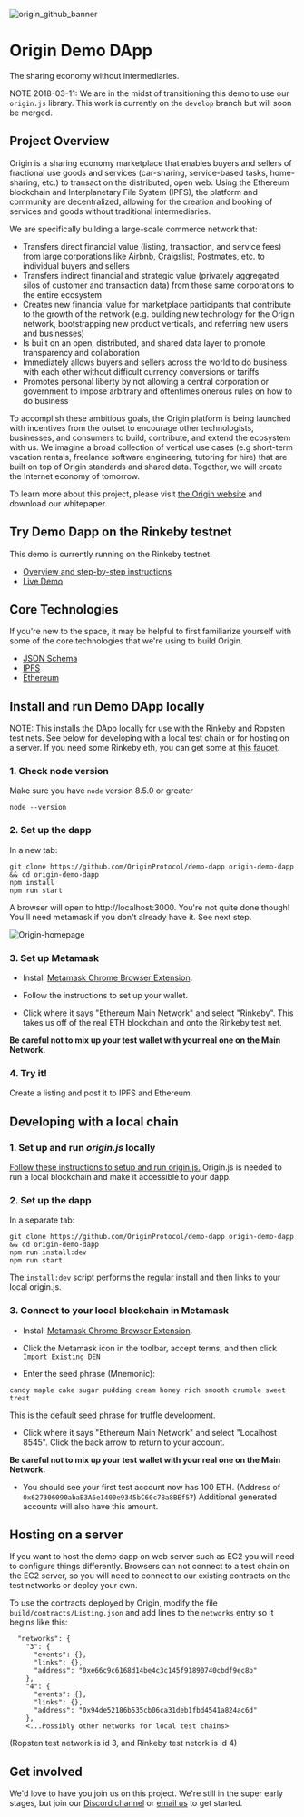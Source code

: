 ![origin_github_banner](https://user-images.githubusercontent.com/673455/37314301-f8db9a90-2618-11e8-8fee-b44f38febf38.png)

# Origin Demo DApp
The sharing economy without intermediaries.

NOTE 2018-03-11: We are in the midst of transitioning this demo to use our `origin.js` library. This work is currently on the `develop` branch but will soon be merged.

## Project Overview

Origin is a sharing economy marketplace that enables buyers and sellers of fractional use goods and services (car-sharing, service-based tasks, home-sharing, etc.) to transact on the distributed, open web. Using the Ethereum blockchain and Interplanetary File System (IPFS), the platform and community are decentralized, allowing for the creation and booking of services and goods without traditional intermediaries.

We are specifically building a large-scale commerce network that:
* Transfers direct financial value (listing, transaction, and service fees) from large corporations like Airbnb, Craigslist, Postmates, etc. to individual buyers and sellers
* Transfers indirect financial and strategic value (privately aggregated silos of customer and transaction data) from those same corporations to the entire ecosystem
* Creates new financial value for marketplace participants that contribute to the growth of the network (e.g. building new technology for the Origin network, bootstrapping new product verticals, and referring new users and businesses)
* Is built on an open, distributed, and shared data layer to promote transparency and collaboration
* Immediately allows buyers and sellers across the world to do business with each other without difficult currency conversions or tariffs
* Promotes personal liberty by not allowing a central corporation or government to impose arbitrary and oftentimes onerous rules on how to do business

To accomplish these ambitious goals, the Origin platform is being launched with incentives from the outset to encourage other technologists, businesses, and consumers to build, contribute, and extend the ecosystem with us. We imagine a broad collection of vertical use cases (e.g short-term vacation rentals, freelance software engineering, tutoring for hire) that are built on top of Origin standards and shared data. Together, we will create the Internet economy of tomorrow.

To learn more about this project, please visit [the Origin website](https://www.originprotocol.com) and download our whitepaper.

## Try Demo Dapp on the Rinkeby testnet

This demo is currently running on the Rinkeby testnet.
- [Overview and step-by-step instructions](https://medium.com/originprotocol/origin-demo-dapp-is-now-live-on-testnet-835ae201c58)
- [Live Demo](http://demo.originprotocol.com)


## Core Technologies

If you're new to the space, it may be helpful to first familiarize yourself with some of the core technologies that we're using to build Origin.

 * [JSON Schema](http://json-schema.org/)
 * [IPFS](https://ipfs.io/)
 * [Ethereum](https://www.ethereum.org/)

## Install and run Demo DApp locally

NOTE: This installs the DApp locally for use with the Rinkeby and Ropsten test nets. See below for developing with a local test chain or for hosting on a server. If you need some Rinkeby eth, you can get some at [this faucet](https://faucet.rinkeby.io/).

### 1. Check node version

Make sure you have `node` version 8.5.0 or greater

```
node --version
```

### 2. Set up the dapp

In a new tab:
```
git clone https://github.com/OriginProtocol/demo-dapp origin-demo-dapp && cd origin-demo-dapp
npm install
npm run start
```

A browser will open to http://localhost:3000. You're not quite done though! You'll need metamask if you don't already have it. See next step.

![Origin-homepage](https://user-images.githubusercontent.com/673455/34650232-ca4df39c-f37a-11e7-9b18-18861f282dff.png)

### 3. Set up Metamask

  -  Install [Metamask Chrome Browser Extension](https://metamask.io/).

  - Follow the instructions to set up your wallet.

  - Click where it says "Ethereum Main Network" and select "Rinkeby". This takes us off of the real ETH blockchain and onto the Rinkeby test net.

   **Be careful not to mix up your test wallet with your real one on the Main Network.**

### 4. Try it!
Create a listing and post it to IPFS and Ethereum.

## Developing with a local chain

### 1. Set up and run *origin.js* locally

[Follow these instructions to setup and run origin.js.](https://github.com/OriginProtocol/platform#local) Origin.js is needed to run a local blockchain and make it accessible to your dapp.

### 2. Set up the dapp

In a separate tab:
```
git clone https://github.com/OriginProtocol/demo-dapp origin-demo-dapp && cd origin-demo-dapp
npm run install:dev
npm run start
```

The `install:dev` script performs the regular install and then links to your local origin.js.

### 3. Connect to your local blockchain in Metamask

-  Install [Metamask Chrome Browser Extension](https://metamask.io/).

- Click the Metamask icon in the toolbar, accept terms, and then click `Import Existing DEN`

- Enter the seed phrase (Mnemonic):
```
candy maple cake sugar pudding cream honey rich smooth crumble sweet treat
```
This is the default seed phrase for truffle development.

- Click where it says "Ethereum Main Network" and select "Localhost 8545". Click the back arrow to return to your account.

 **Be careful not to mix up your test wallet with your real one on the Main Network.**

- You should see your first test account now has 100 ETH. (Address of `0x627306090abaB3A6e1400e9345bC60c78a8BEf57`) Additional generated accounts will also have this amount.

## Hosting on a server

If you want to host the demo dapp on web server such as EC2 you will need to configure things differently. Browsers can not connect to a test chain on the EC2 server, so you will need to connect to our existing contracts on the test networks or deploy your own.

To use the contracts deployed by Origin, modify the file `build/contracts/Listing.json` and add lines to the `networks` entry so it begins like this:
```
  "networks": {
    "3": {
      "events": {},
      "links": {},
      "address": "0xe66c9c6168d14be4c3c145f91890740cbdf9ec8b"
    },
    "4": {
      "events": {},
      "links": {},
      "address": "0x94de52186b535cb06ca31deb1fbd4541a824ac6d"
    },
    <...Possibly other networks for local test chains>
```
(Ropsten test network is id 3, and Rinkeby test netork is id 4)

## Get involved

We'd love to have you join us on this project.  We're still in the super early stages, but join our [Discord channel](https://discord.gg/jyxpUSe) or [email us](mailto:founders@originprotocol.com) to get started.
